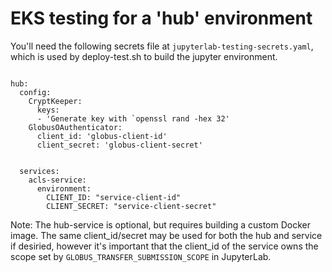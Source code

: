 # EKS testing for a 'hub' environment

You'll need the following secrets file at `jupyterlab-testing-secrets.yaml`, which is used
by deploy-test.sh to build the jupyter environment.

```

hub:
  config:
    CryptKeeper:
      keys:
      - 'Generate key with `openssl rand -hex 32'
    GlobusOAuthenticator:
      client_id: 'globus-client-id'
      client_secret: 'globus-client-secret'


  services:
    acls-service:
      environment:
        CLIENT_ID: "service-client-id"
        CLIENT_SECRET: "service-client-secret"
```

Note: The hub-service is optional, but requires building a custom Docker image. The same client_id/secret
may be used for both the hub and service if desiried, however it's important that the client_id of the
service owns the scope set by `GLOBUS_TRANSFER_SUBMISSION_SCOPE` in JupyterLab.

